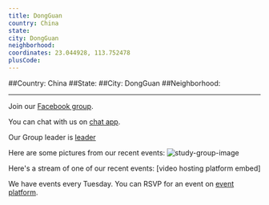 ```yaml
---
title: DongGuan
country: China
state: 
city: DongGuan
neighborhood: 
coordinates: 23.044928, 113.752478
plusCode:
---
```


##Country: China
##State: 
##City: DongGuan
##Neighborhood: 
*****
Join our [Facebook group](https://www.facebook.com/groups/free.code.camp.dongguan).

You can chat with us on [chat app]().

Our Group leader is [leader]()

Here are some pictures from our recent events:
![study-group-image]()

Here's a stream of one of our recent events:
[video hosting platform embed]

We have events every Tuesday. You can RSVP for an event on [event platform]().
